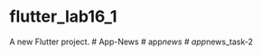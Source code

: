 # flutter_lab16_1

A new Flutter project.
#   A p p - N e w s  
 #   a p p _ n e w s  
 #   a p p _ n e w s _ t a s k - 2  
 